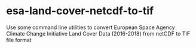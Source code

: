 # esa-land-cover-netcdf-to-tif
Use some command line utilities to convert European Space Agency Climate Change Initiative Land Cover Data (2016-2018) from netCDF to TIF file format
